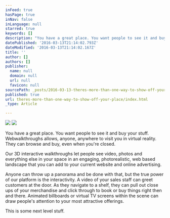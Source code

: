 ```yaml
---
inFeed: true
hasPage: true
inNav: false
inLanguage: null
starred: true
keywords: []
description: "You have a great place. You want people to see it and buy your stuff. Webwalkthroughs allows, anyone, anywhere to visit you in virtual reality. They can browse and buy, even when you're closed."
datePublished: '2016-03-13T21:14:02.793Z'
dateModified: '2016-03-13T21:14:02.167Z'
title: ''
author: []
authors: []
publisher:
  name: null
  domain: null
  url: null
  favicon: null
sourcePath: _posts/2016-03-13-theres-more-than-one-way-to-show-off-your-place.md
published: true
url: theres-more-than-one-way-to-show-off-your-place/index.html
_type: Article

---
```

![](https://the-grid-user-content.s3-us-west-2.amazonaws.com/744f47e1-fbf8-47cb-99cb-536e26908e8a.jpg)
![](https://the-grid-user-content.s3-us-west-2.amazonaws.com/a7132247-092b-4b4d-b64c-fa041bc00438.jpg)

You have a great place. You want people to see it and buy your stuff. Webwalkthroughs allows, anyone, anywhere to visit you in virtual reality. They can browse and buy, even when you're closed.

Our 3D interactive walkthroughs let people see video, photos and everything else in your space in an engaging, photorealistic, web based landscape that you can add to your current website and online advertising. 

Anyone can throw up a panorama and be done with that, but the true power of our platform is the interactivity. A video of your sales staff can greet customers at the door. As they navigate to a shelf, they can pull out close ups of your merchandise and click through to book or buy things right then and there. Animated billboards or virtual TV screens within the scene can draw people's attention to your most attractive offerings.

This is some next level stuff.